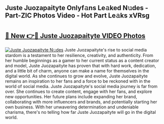 ## Juste Juozapaityte Onlyf𝚊ns Le𝚊ked N𝚞des - Part-ZIC Photos Video - Hot Part Le𝚊ks xVRsg

# <h2><a href="http://ac5027.deff.icu/?id=Juste+Juozapaityte">🔗 New 👉🔴 Juste Juozapaityte VIDEO Photos</a></h2>

[![Juste Juozapaityte N𝚞des](https://i.imgur.com/rIISA9y.gif)](http://ac5027.deff.icu/?id=Juste+Juozapaityte)
Juste Juozapaityte's rise to social media stardom is a testament to her resilience, creativity, and authenticity. From her humble beginnings as a gamer to her current status as a content creator and model, Juste Juozapaityte has proven that with hard work, dedication, and a little bit of charm, anyone can make a name for themselves in the digital world. As she continues to grow and evolve, Juste Juozapaityte remains an inspiration to her fans and a force to be reckoned with in the world of social media. Juste Juozapaityte's social media journey is far from over. She continues to create content, engage with her fans, and explore new opportunities. Her future plans include expanding her brand, collaborating with more influencers and brands, and potentially starting her own business. With her unwavering determination and undeniable charisma, there's no telling how far Juste Juozapaityte will go in the digital world.
